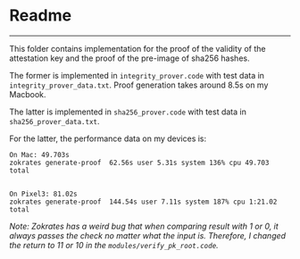 # Readme
---

This folder contains implementation for the proof of the validity of the attestation key and the proof of the pre-image of sha256 hashes.

The former is implemented in `integrity_prover.code` with test data in `integrity_prover_data.txt`. Proof generation takes around 8.5s on my Macbook.

The latter is implemented in `sha256_prover.code` with test data in `sha256_prover_data.txt`.

For the latter, the performance data on my devices is:

```
On Mac: 49.703s
zokrates generate-proof  62.56s user 5.31s system 136% cpu 49.703 total


On Pixel3: 81.02s
zokrates generate-proof  144.54s user 7.11s system 187% cpu 1:21.02 total
```

*Note: Zokrates has a weird bug that when comparing result with 1 or 0, it always passes the check no matter what the input is. Therefore, I changed the return to 11 or 10 in the `modules/verify_pk_root.code`.*